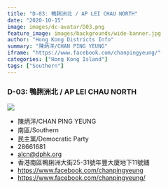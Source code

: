 ```yaml
---
title: "D-03: 鴨脷洲北 / AP LEI CHAU NORTH"
date: "2020-10-15"
image: images/dc-avatar/D03.png
feature_image: images/backgrounds/wide-banner.jpg
author: "Hong Kong Districts Info"
summary: "陳炳洋/CHAN PING YEUNG"
iframe: "https://www.facebook.com/chanpingyeung/"
categories: ["Hong Kong Island"]
tags: ["Southern"]
---
```


### D-03: 鴨脷洲北 / AP LEI CHAU NORTH  
![](/images/dc-avatar/D03.png)  

 - 陳炳洋/CHAN PING YEUNG  
 - 南區/Southern  
 - 民主黨/Democratic Party  
 - 28661681  
 - alcn@dphk.org  
 - 香港南區鴨脷洲大街25-31號年豐大廈地下11號舖  
 - https://www.facebook.com/chanpingyeung  
 - https://www.facebook.com/chanpingyeung/
